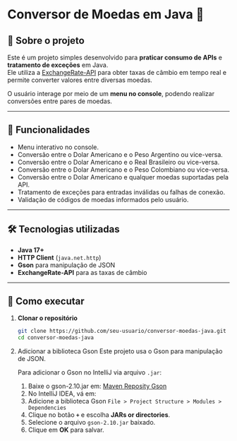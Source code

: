# Conversor de Moedas em Java 💱

## 📌 Sobre o projeto
Este é um projeto simples desenvolvido para **praticar consumo de APIs** e **tratamento de exceções** em Java.  
Ele utiliza a [ExchangeRate-API](https://www.exchangerate-api.com/) para obter taxas de câmbio em tempo real e permite converter valores entre diversas moedas.

O usuário interage por meio de um **menu no console**, podendo realizar conversões entre pares de moedas.

---

## 🚀 Funcionalidades
- Menu interativo no console.
- Conversão entre o Dolar Americano e o Peso Argentino ou vice-versa.
- Conversão entre o Dolar Americano e o Real Brasileiro ou vice-versa.
- Conversão entre o Dolar Americano e o Peso Colombiano ou vice-versa.
- Conversão entre o Dolar Americano e qualquer moedas suportadas pela API.
- Tratamento de exceções para entradas inválidas ou falhas de conexão.
- Validação de códigos de moedas informados pelo usuário.

---

## 🛠 Tecnologias utilizadas
- **Java 17+**
- **HTTP Client** (`java.net.http`)
- **Gson** para manipulação de JSON
- **ExchangeRate-API** para as taxas de câmbio

---

## 🔧 Como executar
1. **Clonar o repositório**
   ```bash
   git clone https://github.com/seu-usuario/conversor-moedas-java.git
   cd conversor-moedas-java

2. Adicionar a biblioteca Gson
   Este projeto usa o Gson para manipulação de JSON.
   
   Para adicionar o Gson no IntelliJ via arquivo `.jar`:
   
   1. Baixe o gson-2.10.jar em: [Maven Reposity Gson](https://mvnrepository.com/artifact/com.google.code.gson/gson)
   2. No IntelliJ IDEA, vá em:
   3. Adicione a biblioteca Gson
      `File > Project Structure > Modules > Dependencies`  
   4. Clique no botão **`+`** e escolha **JARs or directories**.
   5. Selecione o arquivo `gson-2.10.jar` baixado.
   6. Clique em **OK** para salvar.

